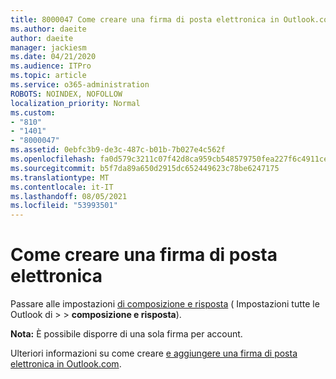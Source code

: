 ```yaml
---
title: 8000047 Come creare una firma di posta elettronica in Outlook.com
ms.author: daeite
author: daeite
manager: jackiesm
ms.date: 04/21/2020
ms.audience: ITPro
ms.topic: article
ms.service: o365-administration
ROBOTS: NOINDEX, NOFOLLOW
localization_priority: Normal
ms.custom:
- "810"
- "1401"
- "8000047"
ms.assetid: 0ebfc3b9-de3c-487c-b01b-7b027e4c562f
ms.openlocfilehash: fa0d579c3211c07f42d8ca959cb548579750fea227f6c4911cea099ca66c1bca
ms.sourcegitcommit: b5f7da89a650d2915dc652449623c78be6247175
ms.translationtype: MT
ms.contentlocale: it-IT
ms.lasthandoff: 08/05/2021
ms.locfileid: "53993501"
---
```

# <a name="how-to-create-an-email-signature"></a>Come creare una firma di posta elettronica

Passare alle impostazioni [di composizione e risposta](https://go.microsoft.com/fwlink/?linkid=2006164) ( Impostazioni tutte le Outlook di \>  \> **composizione e risposta**).
  
 **Nota:** È possibile disporre di una sola firma per account.
  
Ulteriori informazioni su come creare [e aggiungere una firma di posta elettronica in Outlook.com](https://support.office.com/article/776d9006-abdf-444e-b5b7-a61821dff034?wt.mc_id=Office_Outlook_com_Alchemy).


